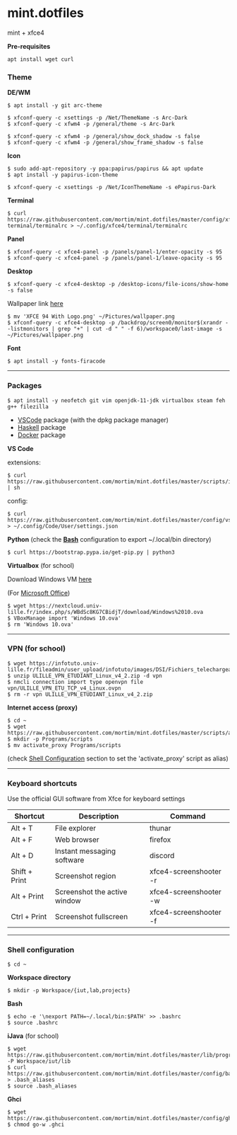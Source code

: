 # mint.dotfiles

mint + xfce4

**Pre-requisites**
```
apt install wget curl
```

### Theme
**DE/WM**

```
$ apt install -y git arc-theme
```

```
$ xfconf-query -c xsettings -p /Net/ThemeName -s Arc-Dark
$ xfconf-query -c xfwm4 -p /general/theme -s Arc-Dark
```

```
$ xfconf-query -c xfwm4 -p /general/show_dock_shadow -s false
$ xfconf-query -c xfwm4 -p /general/show_frame_shadow -s false
```

**Icon**

```
$ sudo add-apt-repository -y ppa:papirus/papirus && apt update
$ apt install -y papirus-icon-theme
```

```
$ xfconf-query -c xsettings -p /Net/IconThemeName -s ePapirus-Dark
```

**Terminal**

```
$ curl https://raw.githubusercontent.com/mortim/mint.dotfiles/master/config/xfce4-terminal/terminalrc > ~/.config/xfce4/terminal/terminalrc
```
**Panel**

```
$ xfconf-query -c xfce4-panel -p /panels/panel-1/enter-opacity -s 95
$ xfconf-query -c xfce4-panel -p /panels/panel-1/leave-opacity -s 95
```

**Desktop**

```
$ xfconf-query -c xfce4-desktop -p /desktop-icons/file-icons/show-home -s false
```

Wallpaper link [here](https://www.xfce-look.org/p/1483687)

```
$ mv 'XFCE 94 With Logo.png' ~/Pictures/wallpaper.png
$ xfconf-query -c xfce4-desktop -p /backdrop/screen0/monitor$(xrandr --listmonitors | grep "+" | cut -d " " -f 6)/workspace0/last-image -s ~/Pictures/wallpaper.png
```

**Font**
```
$ apt install -y fonts-firacode
```

---

### Packages
```
$ apt install -y neofetch git vim openjdk-11-jdk virtualbox steam feh g++ filezilla
```

- [VSCode](https://code.visualstudio.com/) package (with the dpkg package manager)
- [Haskell](https://www.haskell.org/ghcup/) package
- [Docker](https://docs.docker.com/engine/install/ubuntu/) package
  
**VS Code**

extensions:
```
$ curl https://raw.githubusercontent.com/mortim/mint.dotfiles/master/scripts/install_vscode_ext | sh
```

config:
```
$ curl https://raw.githubusercontent.com/mortim/mint.dotfiles/master/config/vscode/settings.json > ~/.config/Code/User/settings.json
```

**Python**
(check the **[Bash](#shell-configuration)** configuration to export ~/.local/bin directory)

```
$ curl https://bootstrap.pypa.io/get-pip.py | python3
```

**Virtualbox** (for school)

Download Windows VM [here](https://nextcloud.univ-lille.fr/index.php/s/WBdSc8KG7CBidjT)

(For [Microsoft Office](https://github.com/massgravel/Microsoft-Activation-Scripts))
```
$ wget https://nextcloud.univ-lille.fr/index.php/s/WBdSc8KG7CBidjT/download/Windows%2010.ova
$ VBoxManage import 'Windows 10.ova'
$ rm 'Windows 10.ova'
```

---

### VPN (for school)
```
$ wget https://infotuto.univ-lille.fr/fileadmin/user_upload/infotuto/images/DSI/Fichiers_telechargeables/Clients_VPN/ULILLE_VPN_ETUDIANT_Linux_v4_2.zip
$ unzip ULILLE_VPN_ETUDIANT_Linux_v4_2.zip -d vpn
$ nmcli connection import type openvpn file vpn/ULILLE_VPN_ETU_TCP_v4_Linux.ovpn
$ rm -r vpn ULILLE_VPN_ETUDIANT_Linux_v4_2.zip
```

**Internet access (proxy)**
```
$ cd ~
$ wget https://raw.githubusercontent.com/mortim/mint.dotfiles/master/scripts/activate_proxy
$ mkdir -p Programs/scripts
$ mv activate_proxy Programs/scripts
```

(check [Shell Configuration](#shell-configuration) section to set the 'activate_proxy' script as alias)

---

### Keyboard shortcuts

Use the official GUI software from Xfce for keyboard settings

| Shortcut  | Description  | Command  |
|    ---    |     ---      |   ---    |
| Alt + T  | File explorer  | thunar  |
| Alt + F  | Web browser  | firefox  |
| Alt + D  | Instant messaging software | discord
| Shift + Print  | Screenshot region  | xfce4-screenshooter -r  |
| Alt + Print  | Screenshot the active window  | xfce4-screenshooter -w  |
| Ctrl + Print  | Screenshot fullscreen  | xfce4-screenshooter -f  |

---

### Shell configuration
```
$ cd ~
```

**Workspace directory**

```
$ mkdir -p Workspace/{iut,lab,projects}
```

**Bash**

```
$ echo -e '\nexport PATH=~/.local/bin:$PATH' >> .bashrc
$ source .bashrc
```

**iJava**
(for school)

```
$ wget https://raw.githubusercontent.com/mortim/mint.dotfiles/master/lib/program.jar -P Workspace/iut/lib
$ curl https://raw.githubusercontent.com/mortim/mint.dotfiles/master/config/bash/.bash_aliases > .bash_aliases
$ source .bash_aliases
```

**Ghci**

```
$ wget https://raw.githubusercontent.com/mortim/mint.dotfiles/master/config/ghci/.ghci
$ chmod go-w .ghci
```
